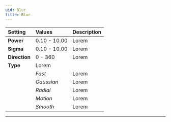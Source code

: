 ```yaml
---
uid: Blur
title: Blur
---
```


| Setting       | Values       | Description |
| :------------ | :----------- | :---------- |
| **Power**     | 0.10 - 10.00 | Lorem       |
| **Sigma**     | 0.10 - 10.00 | Lorem       |
| **Direction** | 0 - 360      | Lorem       |
| **Type**      | Lorem        |
|               | *Fast*       | Lorem       |
|               | *Gaussian*   | Lorem       |
|               | *Radial*     | Lorem       |
|               | *Motion*     | Lorem       |
|               | *Smooth*     | Lorem       |




***

<!--examples-->